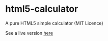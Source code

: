 # html5-calculator
A pure HTML5 simple calculator (MIT Licence)

See a live version [here](https://dl.dropboxusercontent.com/u/683344/git/html5-calculator/index.html)
